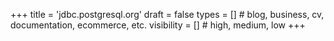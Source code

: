+++
title = 'jdbc.postgresql.org'
draft = false
types = []        # blog, business, cv, documentation, ecommerce, etc. 
visibility = []   # high, medium, low
+++
